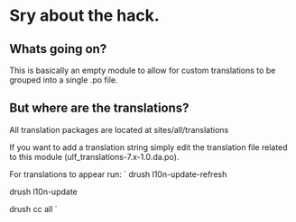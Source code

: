# Sry about the hack.

## Whats going on?
This is basically an empty module to allow for custom translations to be
grouped into a single .po file.

## But where are the translations?
All translation packages are located at sites/all/translations

If you want to add a translation string simply edit the translation file
related to this module (ulf_translations-7.x-1.0.da.po).

For translations to appear run:
´
drush l10n-update-refresh

drush l10n-update

drush cc all
´
